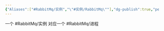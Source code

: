 ```yaml
---
{"Aliases":["#RabbitMq/实例","\"#实例/RabbitMq\""],"dg-publish":true,"permalink":"/Logseq元知识库/pages/RabbitMq.实例/","dgPassFrontmatter":true}
---
```



一个 #RabbitMq/实例 对应一个  #RabbitMq/进程